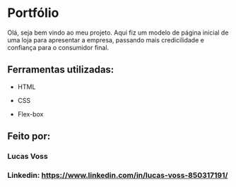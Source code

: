 # Portfólio
Olá, seja bem vindo ao meu projeto. Aqui fiz um modelo de página inicial de uma loja para apresentar a empresa, passando mais credicilidade e confiança para o consumidor final.

## Ferramentas utilizadas:

* HTML

* CSS

* Flex-box

## Feito por:

### Lucas Voss

### Linkedin: https://www.linkedin.com/in/lucas-voss-850317191/
